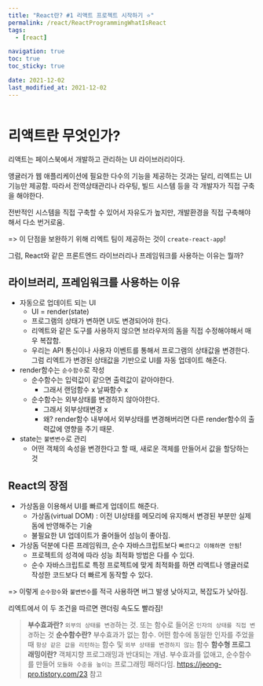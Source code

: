 ```yaml
---
title: "React란? #1 리액트 프로젝트 시작하기 ⭐️"
permalink: /react/ReactProgrammingWhatIsReact
tags:
  - [react]

navigation: true
toc: true
toc_sticky: true

date: 2021-12-02
last_modified_at: 2021-12-02
---
```


![]()

# 리액트란 무엇인가?


리액트는 페이스북에서 개발하고 관리하는 UI 라이브러리이다.

앵귤러가 웹 애플리케이션에 필요한 다수의 기능을 제공하는 것과는 달리, 리엑트는 UI 기능만 제공함.
따라서 전역상태관리나 라우팅, 빌드 시스템 등을 각 개발자가 직접 구축을 해야한다.

전반적인 시스템을 직접 구축할 수 있어서 자유도가 높지만, 개발환경을 직접 구축해야해서 다소 번거로움.

=> 이 단점을 보완하기 위해 리엑트 팀이 제공하는 것이 `create-react-app`!

그럼, React와 같은 프론트엔드 라이브러리나 프레임워크를 사용하는 이유는 뭘까?

## 라이브러리, 프레임워크를 사용하는 이유

- 자동으로 업데이트 되는 UI
  - UI = render(state)
  - 프로그램의 상태가 변하면 UI도 변경되어야 한다.
  - 리엑트와 같은 도구를 사용하지 않으면 브라우저의 돔을 직접 수정해야해서 매우 복잡함.
  - 우리는 API 통신이나 사용자 이벤트를 통해서 프로그램의 상태값을 변경한다. 그럼 리엑트가 변경된 상태값을 기반으로 UI를 자동 업데이트 해준다.
- render함수는 `순수함수`로 작성
  - 순수함수는 입력값이 같으면 출력값이 같아야한다.
    - 그래서 랜덤함수 x 날짜함수 x 
  - 순수함수는 외부상태를 변경하지 않아야한다.
    - 그래서 외부상태변경 x
    - 왜? render함수 내부에서 외부상태를 변경해버리면 다른 render함수의 출력값에 영향을 주기 때문.
- state는 `불변변수`로 관리
  - 어떤 객체의 속성을 변경한다고 할 때, 새로운 객체를 만들어서 값을 할당하는 것

## React의 장점
- 가상돔을 이용해서 UI를 빠르게 업데이트 해준다.
  - 가상돔(virtual DOM) : 이전 UI상태를 메모리에 유지해서 변경된 부분만 실제 돔에 반영해주는 기술
  - 불필요한 UI 업데이트가 줄어들어 성능이 좋아짐.
- 가상돔 덕분에 다른 프레임워크, 순수 자바스크립트보다 `빠르다고 이해하면 안됨`!
  - 프로젝트의 성격에 따라 성능 최적화 방법은 다를 수 있다.
  - 순수 자바스크립트로 특정 프로젝트에 맞게 최적화를 하면 리액트나 앵귤러로 작성한 코드보다 더 빠르게 동작할 수 있다.


=> 이렇게 `순수함수`와 `불변변수`를 적극 사용하면 버그 발생 낮아지고, 복잡도가 낮아짐. <br/>

리엑트에서 이 두 조건을 따르면 랜더링 속도도 빨라짐!

> **부수효과란?**
  `외부의 상태를 변경`하는 것. 또는 함수로 들어온 `인자의 상태를 직접 변경`하는 것
> **순수함수란?**
  부수효과가 없는 함수. 어떤 함수에 동일한 인자를 주었을 때 `항상 같은 값을 리턴하는` 함수 및 `외부 상태를 변경하지 않는` 함수
> **함수형 프로그래밍이란?**
  객체지향 프로그래밍과 반대되는 개념. 부수효과를 없애고, 순수함수를 만들어 `모듈화 수준을 높이는` 프로그래밍 패러다임.
> https://jeong-pro.tistory.com/23 참고




